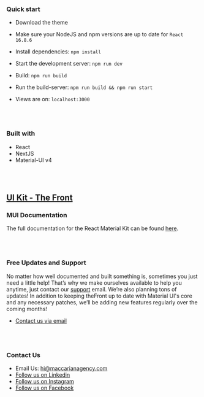 ### **Quick start**

- Download the theme

- Make sure your NodeJS and npm versions are up to date for `React 16.8.6`

- Install dependencies: `npm install`

- Start the development server: `npm run dev`

- Build: `npm run build`

- Run the build-server: `npm run build && npm run start`

- Views are on: `localhost:3000`

<br /><br />

### **Built with**

- React
- NextJS
- Material-UI v4

<br /><br />

## [UI Kit - The Front](https://thefront.maccarianagency.com)

### **MUI Documentation**

The full documentation for the React Material Kit can be found [here](https://material-ui.com?ref=maccarian-agency).

<br /><br />

### **Free Updates and Support**

No matter how well documented and built something is, sometimes you just need a little help! That’s why we make ourselves available to help you anytime, just contact our [support](hi@maccarianagency.com) email. We’re also planning tons of updates! In addition to keeping theFront up to date with Material UI's core and any necessary patches, we’ll be adding new features regularly over the coming months!

- [Contact us via email](hi@maccarianagency.com)

<br /><br />

### **Contact Us**

- Email Us: hi@maccarianagency.com
- [Follow us on Linkedin](https://www.linkedin.com/company/maccarian)
- [Follow us on Instagram](https://www.instagram.com/maccarian/)
- [Follow us on Facebook](https://facebook.com/maccarian.agency/)
